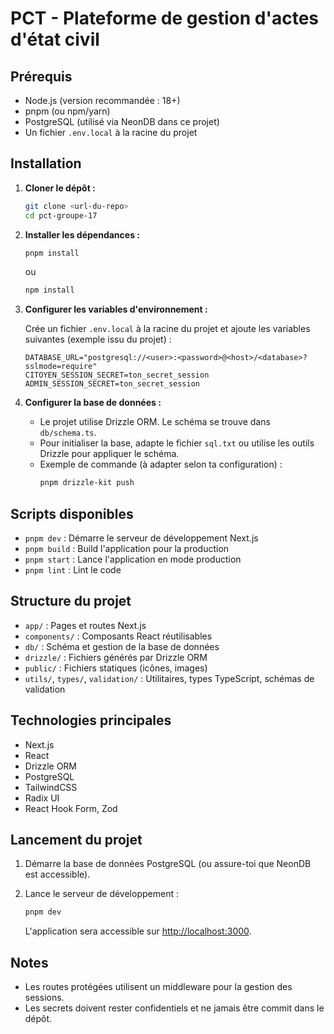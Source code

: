 # PCT - Plateforme de gestion d'actes d'état civil

## Prérequis

-   Node.js (version recommandée : 18+)
-   pnpm (ou npm/yarn)
-   PostgreSQL (utilisé via NeonDB dans ce projet)
-   Un fichier `.env.local` à la racine du projet

## Installation

1. **Cloner le dépôt :**

    ```bash
    git clone <url-du-repo>
    cd pct-groupe-17
    ```

2. **Installer les dépendances :**

    ```bash
    pnpm install
    ```

    ou

    ```bash
    npm install
    ```

3. **Configurer les variables d'environnement :**

    Crée un fichier `.env.local` à la racine du projet et ajoute les variables suivantes (exemple issu du projet) :

    ```
    DATABASE_URL="postgresql://<user>:<password>@<host>/<database>?sslmode=require"
    CITOYEN_SESSION_SECRET=ton_secret_session
    ADMIN_SESSION_SECRET=ton_secret_session
    ```

4. **Configurer la base de données :**

    - Le projet utilise Drizzle ORM. Le schéma se trouve dans `db/schema.ts`.
    - Pour initialiser la base, adapte le fichier `sql.txt` ou utilise les outils Drizzle pour appliquer le schéma.
    - Exemple de commande (à adapter selon ta configuration) :
        ```bash
        pnpm drizzle-kit push
        ```

## Scripts disponibles

-   `pnpm dev` : Démarre le serveur de développement Next.js
-   `pnpm build` : Build l'application pour la production
-   `pnpm start` : Lance l'application en mode production
-   `pnpm lint` : Lint le code

## Structure du projet

-   `app/` : Pages et routes Next.js
-   `components/` : Composants React réutilisables
-   `db/` : Schéma et gestion de la base de données
-   `drizzle/` : Fichiers générés par Drizzle ORM
-   `public/` : Fichiers statiques (icônes, images)
-   `utils/`, `types/`, `validation/` : Utilitaires, types TypeScript, schémas de validation

## Technologies principales

-   Next.js
-   React
-   Drizzle ORM
-   PostgreSQL
-   TailwindCSS
-   Radix UI
-   React Hook Form, Zod

## Lancement du projet

1. Démarre la base de données PostgreSQL (ou assure-toi que NeonDB est accessible).
2. Lance le serveur de développement :

    ```bash
    pnpm dev
    ```

    L'application sera accessible sur [http://localhost:3000](http://localhost:3000).

## Notes

-   Les routes protégées utilisent un middleware pour la gestion des sessions.
-   Les secrets doivent rester confidentiels et ne jamais être commit dans le dépôt.
